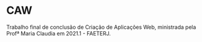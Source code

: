 # CAW
Trabalho final de conclusão de Criação de Aplicações Web, ministrada pela Profª Maria Claudia em 2021.1 - FAETERJ.
